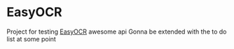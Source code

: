 # EasyOCR
Project for testing [EasyOCR](https://www.jaided.ai/easyocr/documentation/) awesome api
Gonna be extended with the to do list at some point
